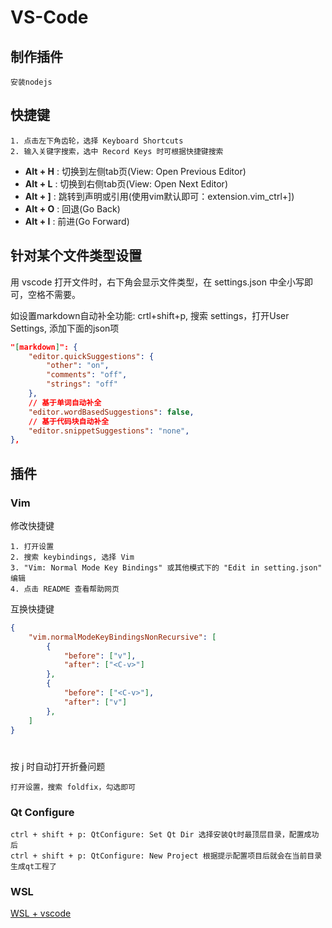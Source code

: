 
# VS-Code

## 制作插件

```text
安装nodejs
```

## 快捷键

```text
1. 点击左下角齿轮，选择 Keyboard Shortcuts
2. 输入关键字搜索，选中 Record Keys 时可根据快捷键搜索
```

* **Alt + H**   : 切换到左侧tab页(View: Open Previous Editor)
* **Alt + L**   : 切换到右侧tab页(View: Open Next Editor)
* **Alt + ]**   : 跳转到声明或引用(使用vim默认即可：extension.vim_ctrl+])
* **Alt + O**   : 回退(Go Back)
* **Alt + I**   : 前进(Go Forward)

## 针对某个文件类型设置

用 vscode 打开文件时，右下角会显示文件类型，在 settings.json 中全小写即可，空格不需要。

如设置markdown自动补全功能: crtl+shift+p, 搜索 settings，打开User Settings, 添加下面的json项

```json
"[markdown]": {
    "editor.quickSuggestions": {
        "other": "on",
        "comments": "off",
        "strings": "off"
    },
    // 基于单词自动补全
    "editor.wordBasedSuggestions": false,
    // 基于代码块自动补全
    "editor.snippetSuggestions": "none",
},
```

## 插件

### Vim

修改快捷键

```text
1. 打开设置
2. 搜索 keybindings, 选择 Vim
3. "Vim: Normal Mode Key Bindings" 或其他模式下的 "Edit in setting.json" 编辑
4. 点击 README 查看帮助网页
```

互换快捷键

```json
{
    "vim.normalModeKeyBindingsNonRecursive": [
        {
            "before": ["v"],
            "after": ["<C-v>"]
        },
        {
            "before": ["<C-v>"],
            "after": ["v"]
        },
    ]
}
```

<h1 id="vim-foldopen"></h1>

按 j 时自动打开折叠问题

```text
打开设置，搜索 foldfix，勾选即可
```

### Qt Configure

```text
ctrl + shift + p: QtConfigure: Set Qt Dir 选择安装Qt时最顶层目录，配置成功后
ctrl + shift + p: QtConfigure: New Project 根据提示配置项目后就会在当前目录生成qt工程了
```

### WSL

[WSL + vscode](https://zhuanlan.zhihu.com/p/409547049)
